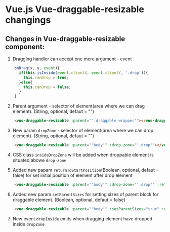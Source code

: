 # Vue.js  Vue-draggable-resizable changings

## Changes in Vue-draggable-resizable component:

1. Dragging handler can accept one more argument - event
```javascript
    onDrag(x, y, event){
      if(this.isInside(event.clientX, event.clientY, '.drop')){
        this.canDrop = true;
      }else{
        this.canDrop = false; 
      }
    }
```

2. Parent argument - selector of element(area where we can drag element). (String, optional, defaut = "")
```html
    <vue-draggable-resizable :parent="'.draggable_wrapper'"></vue-draggable-resizable>
```

3. New param `dropZone` - selector of element(area where we can drop element). (String, optional, defaut = "")
```html
    <vue-draggable-resizable :parent="'body'" :drop-zone="'.drop'"></vue-draggable-resizable>
```

4. CSS class `insideDropZone` will be added when droppable element is situated abowe `drop-zone`

5. Added new papam `returnToStartPosition`(Boolean, optional, defaut = false) for set initial position of element after drop element
```html
    <vue-draggable-resizable :parent="'body'" :drop-zone="'.drop'" :returnToStartPosition="true"></vue-draggable-resizable>
```

6. Added new param `setParentSizes` for setting sizes of parent block for draggable element. (Boolean, optional, defaut = false)
```html
    <vue-draggable-resizable :parent="'body'" :setParentSizes="true" :drop-zone="'.drop'" :returnToStartPosition="true"></vue-draggable-resizable>
```

7. New event `dropInside` emits when dragging element have dropped inside `dropZone`


